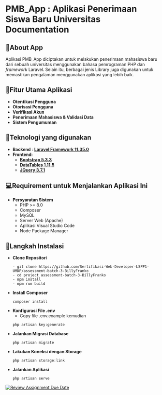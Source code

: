 # PMB_App : Aplikasi Penerimaan Siswa Baru Universitas Documentation

## :raising_hand:About App
Aplikasi PMB_App diciptakan untuk melakukan penerimaan mahasiswa baru dari sebuah universitas menggunakan bahasa pemrograman PHP dan *framework* Laravel. Selain itu, berbagai jenis Library juga digunakan untuk memastikan pengalaman menggunakan aplikasi yang lebih baik.

## :stars:Fitur Utama Aplikasi
- **Otentikasi Pengguna**
- **Otorisasi Pengguna**
- **Verifikasi Akun**
- **Penerimaan Mahasiswa & Validasi Data**
- **Sistem Pengumuman**

## :book:Teknologi yang digunakan 
- **Backend** : [**Laravel Framework 11.35.0**](https://laravel.com/docs/11.x)
- **Frontend:**
  - [**Bootstrap 5.3.3**](https://blog.getbootstrap.com/2024/02/20/bootstrap-5-3-3/)
  - [**DataTables 1.11.5**](https://cdn.datatables.net/1.11.5/)
  - [**JQuery 3.7.1**](https://jquery.com/download/)

## :computer:Requirement untuk Menjalankan Aplikasi Ini
- **Persyaratan Sistem**
  - PHP >= 8.0
  - Composer
  - MySQL
  - Server Web (Apache)
  - Aplikasi Visual Studio Code
  - Node Package Manager

## :walking:Langkah Instalasi
- **Clone Repositori**
  ```
  - git clone https://github.com/Sertifikasi-Web-Developer-LSPP1-UMDP/assessment-batch-3-BillyFranko
  - cd project assessment-batch-3-BillyFranko
  - npm install
  - npm run build
  ```
- **Install Composer**
  ```
  composer install
  ```
- **Konfigurasi File .env**
  - Copy file .env.example kemudian
  ```
  php artisan key:generate
  ```
- **Jalankan Migrasi Database**
  ```
  php artisan migrate
  ```
- **Lakukan Koneksi dengan Storage**
  ```
  php artisan storage:link
  ```
- **Jalankan Aplikasi**
  ```
  php artisan serve
  ```

[![Review Assignment Due Date](https://classroom.github.com/assets/deadline-readme-button-22041afd0340ce965d47ae6ef1cefeee28c7c493a6346c4f15d667ab976d596c.svg)](https://classroom.github.com/a/UwpJJG2e)
